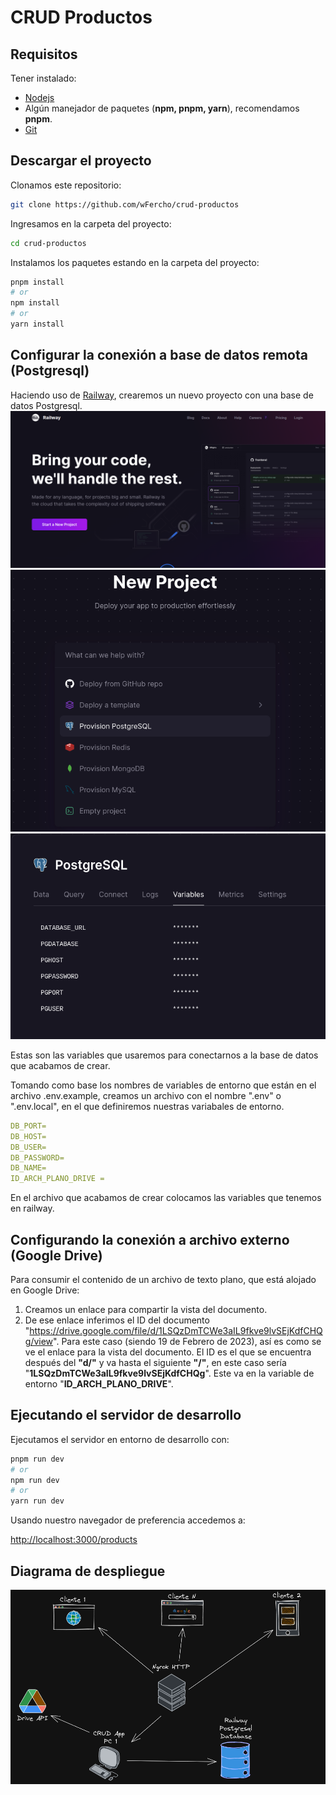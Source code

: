 
# CRUD Productos
## Requisitos
Tener instalado:
- [Nodejs](https://nodejs.org/en/)
- Algún manejador de paquetes (**npm, pnpm, yarn**), recomendamos **pnpm**.
- [Git](https://git-scm.com/)
## Descargar el proyecto
Clonamos este repositorio:
```bash
git clone https://github.com/wFercho/crud-productos
```
Ingresamos en la carpeta del proyecto:
```bash
cd crud-productos
```

Instalamos los paquetes estando en la carpeta del proyecto:
```bash
pnpm install
# or
npm install
# or
yarn install
```
## Configurar la conexión a base de datos remota (Postgresql)
Haciendo uso de [Railway](https://railway.app/), crearemos un nuevo proyecto con una base de datos Postgresql.
![](./images/railway-home-page.png)
![](./images/railway-project-selection.png)
![](./images/railway-variables.png)


Estas son las variables que usaremos para conectarnos a la base de datos que acabamos de crear.  

Tomando como base los nombres de variables de entorno que están en el archivo .env.example, creamos un archivo con el nombre ".env" o ".env.local", en el que definiremos nuestras variabales de entorno.
```yaml
DB_PORT=
DB_HOST=
DB_USER=
DB_PASSWORD=
DB_NAME=
ID_ARCH_PLANO_DRIVE =
```
En el archivo que acabamos de crear colocamos las variables que tenemos en railway.

## Configurando la conexión a archivo externo (Google Drive)
Para consumir el contenido de un archivo de texto plano, que está alojado en Google Drive: 
1. Creamos un enlace para compartir la vista del documento.
2. De ese enlace inferimos el ID del documento
"https://drive.google.com/file/d/1LSQzDmTCWe3aIL9fkve9lvSEjKdfCHQg/view". Para este caso (siendo 19 de Febrero de 2023), así es como se ve el enlace para la vista del documento. El ID es el que se encuentra después del **"d/"** y va hasta el siguiente **"/"**, en este caso sería "**1LSQzDmTCWe3aIL9fkve9lvSEjKdfCHQg**". Este va en la variable de entorno "**ID_ARCH_PLANO_DRIVE**".
## Ejecutando el servidor de desarrollo
Ejecutamos el servidor en entorno de desarrollo con:
```bash
pnpm run dev
# or
npm run dev
# or
yarn run dev
```

Usando nuestro navegador de preferencia accedemos a:

 [http://localhost:3000/products](http://localhost:3000/products) 
## Diagrama de despliegue
![Diagrama de Despliegue](./images/diagrama-despliegue.png)